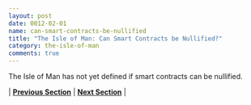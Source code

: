 ```yaml
---
layout: post
date: 0012-02-01
name: can-smart-contracts-be-nullified
title: "The Isle of Man: Can Smart Contracts be Nullified?"
category: the-isle-of-man
comments: true
---
```


The Isle of Man has not yet defined if smart contracts can be nullified.


| **[Previous Section](https://neo-project.github.io/global-blockchain-compliance-hub//the-isle-of-man/the-isle-of-man-dispute-resolution.html)** | **[Next Section]( https://neo-project.github.io/global-blockchain-compliance-hub//the-isle-of-man/the-isle-of-man-suggested-readings.html)** |
